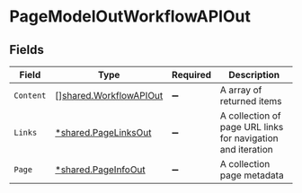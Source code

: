 # PageModelOutWorkflowAPIOut


## Fields

| Field                                                            | Type                                                             | Required                                                         | Description                                                      |
| ---------------------------------------------------------------- | ---------------------------------------------------------------- | ---------------------------------------------------------------- | ---------------------------------------------------------------- |
| `Content`                                                        | [][shared.WorkflowAPIOut](../../models/shared/workflowapiout.md) | :heavy_minus_sign:                                               | A array of returned items                                        |
| `Links`                                                          | [*shared.PageLinksOut](../../models/shared/pagelinksout.md)      | :heavy_minus_sign:                                               | A collection of page URL links for navigation and iteration      |
| `Page`                                                           | [*shared.PageInfoOut](../../models/shared/pageinfoout.md)        | :heavy_minus_sign:                                               | A collection page metadata                                       |